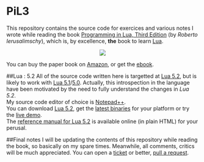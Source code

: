 PiL3
====

This repository contains the source code for exercices and various notes I wrote while reading the book [Programming in Lua, Third Edition](http://store.feistyduck.com/products/programming-in-lua) (by *Roberto Ierusalimschy*), which is, by excellence, __the__ book to learn [Lua](http://www.lua.org).

<center><img src="http://cdn.shopify.com/s/files/1/0033/1642/products/cover-648h_large.jpg"></center>

You can buy the paper book on [Amazon](http://www.amazon.com/exec/obidos/ASIN/859037985X/lua-docs-20), or get the [ebook](http://store.feistyduck.com/products/programming-in-lua).

##Lua : 5.2
All of the source code written here is targetted at [Lua 5.2](http://www.lua.org/versions.html#5.2), but is likely to work with [Lua 5.1](http://www.lua.org/versions.html#5.1)/[5.0](http://www.lua.org/versions.html#5.0). Actually, this introspection in the language have been motivated by the need to fully understand the changes in *Lua 5.2*.<br>
My source code editor of choice is [Notepad++](http://notepad-plus-plus.org/).<br>
You can download [Lua 5.2](http://www.lua.org/download.html), get the [latest binaries](http://lua-users.org/wiki/LuaBinaries) for your platform or try the [live demo](http://www.lua.org/demo.html).<br>
The [reference manual for Lua 5.2](http://www.lua.org/manual/5.2/manual.html) is available online (in plain HTML) for your perusal.

##Final notes
I will be updating the contents of this repository while reading the book, so basically on my spare times.
Meanwhile, all comments, critics will be much appreciated. You can open a [ticket](https://github.com/Yonaba/PiL3/issues) or better, [pull  a request](https://github.com/Yonaba/PiL3/pulls).
